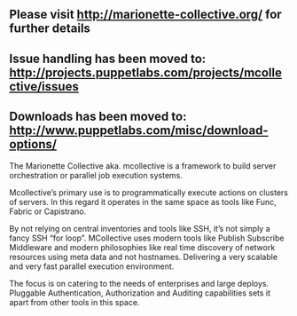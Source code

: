## Please visit http://marionette-collective.org/ for further details ##
## Issue handling has been moved to: http://projects.puppetlabs.com/projects/mcollective/issues ##
## Downloads has been moved to: http://www.puppetlabs.com/misc/download-options/ ##

The Marionette Collective aka. mcollective is a framework to build server orchestration or parallel job execution systems.

Mcollective’s primary use is to programmatically execute actions on clusters of servers. In this regard it operates in the same space as tools like Func, Fabric or Capistrano.

By not relying on central inventories and tools like SSH, it’s not simply a fancy SSH “for loop”. MCollective uses modern tools like Publish Subscribe Middleware and modern philosophies like real time discovery of network resources using meta data and not hostnames. Delivering a very scalable and very fast parallel execution environment.

The focus is on catering to the needs of enterprises and large deploys. Pluggable Authentication, Authorization and Auditing capabilities sets it apart from other tools in this space.